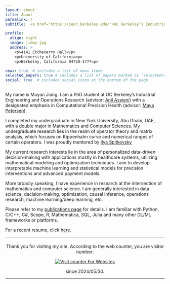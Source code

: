 ```yaml
---
layout: about
title: About
permalink: /
subtitle:  <a href="https://ieor.berkeley.edu/">UC Berkeley’s Industrial Engineering and Operations Research</a> | <a href="https://nyuad.nyu.edu/en/">New York University Abu Dhabi</a>

profile:
  align: right
  image: jimmy.jpg
  address: >
    <p>4141 Etcheverry Hall</p>
    <p>University of California<p>
    <p>Berkeley, California 94720-1777<p>

news: true  # includes a list of news items
selected_papers: true # includes a list of papers marked as "selected={true}"
social: true  # includes social icons at the bottom of the page
---
```


My name is Muyan Jiang. I am a PhD student at UC Berkeley’s Industrial Engineering and Operations Research (advisor: <a href="https://aswani.ieor.berkeley.edu/">Anil Aswani</a>) with a designated emphasis in Computational Precision Health (advisor: <a href="https://publichealth.berkeley.edu/people/maya-petersen/">Maya Petersen</a>).

I completed my undergraduate in New York University, Abu Dhabi, UAE, with a double major in Mathematics and Computer Sciences. My undergraduate research lies in the realm of operator theory and matrix analysis, which focuses on Kippenhahn curve and numerical ranges of certain operators. I was proudly mentored by <a href="https://www.math.wm.edu/~ilya/">Ilya Spitkovsky</a>

My current research interests lie in the area of personalized data-driven decision-making with applications mostly in healthcare systems, utilizing mathematical modeling and optimization techniques. I aim to develop interpretable machine learning and statistical models for precision interventions and advanced payment models.

More broadly speaking, I have experience in research at the intersection of mathematics and computer science. I am generally interested in data science, decision-making, optimization, causal inference, operations research, machine learning/deep learning, etc.

Please refer to my [publications page](/publications/) for details. I am familiar with Python, C/C++, C#, Scope, R, Mathematica, SQL, Julia and many other DL/ML frameworks or platforms.

For a recent resume, click [here](/assets/pdf/resume.pdf).


<hr/>

<div style="text-align: center; margin-top: 20px;">
    <p>Thank you for visiting my site. According to the web counter, you are visitor number:</p>
    <!-- HitWebCounter Code START -->
    <a href="https://www.hitwebcounter.com" target="_blank">
        <img src="https://hitwebcounter.com/counter/counter.php?page=13734203&style=0028&nbdigits=5&type=page&initCount=0" title="Counter Widget" alt="Visit counter For Websites" border="0" />
    </a>
    <!-- HitWebCounter Code END -->
    <p>since 2024/05/30.</p>
</div>
<hr/>